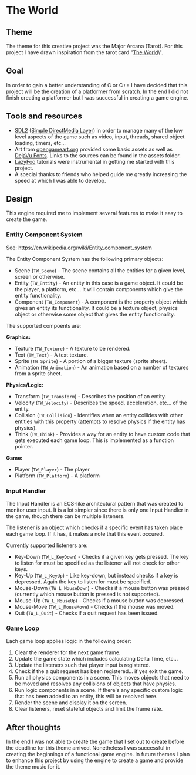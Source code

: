 # The World

## Theme

The theme for this creative project was the Major Arcana (Tarot). For this project I have drawn inspiration from the tarot card \"[The World](https://en.wikipedia.org/wiki/The_World_(tarot_card))\".

## Goal

In order to gain a better understanding of C or C++ I have decided that this project will be the creation of a platformer from scratch. In the end I did not finish creating a platformer but I was successful in creating a game engine.

## Tools and resources

- [SDL2](https://www.libsdl.org/) ([Simple DirectMedia Layer](https://en.wikipedia.org/wiki/Simple_DirectMedia_Layer)) in order to manage many of the low level aspects of the game such as video, input, threads, shared object loading, timers, etc...
- Art from [opengameart.org](https://opengameart.org/) provided some basic assets as well as [DejaVu Fonts](https://dejavu-fonts.github.io/). Links to the sources can be found in the assets folder.
- [LazyFoo](https://lazyfoo.net/tutorials/SDL/index.php) tutorials were instrumental in getting me started with this project.
- A special thanks to friends who helped guide me greatly increasing the speed at which I was able to develop.

## Design

This engine required me to implement several features to make it easy to create the game.

### Entity Component System
See: https://en.wikipedia.org/wiki/Entity_component_system

The Entity Component System has the following primary objects:

- Scene (`TW_Scene`) - The scene contains all the entities for a given level, screen or otherwise.
- Entity (`TW_Entity`) - An entity in this case is a game object. It could be the player, a platform, etc... It will contain components which give the entity functionality.
- Component (`TW_Component`) - A component is the property object which gives an entity its functionality. It could be a texture object, physics object or otherwise some object that gives the entity functionality.

The supported compoents are:

**Graphics:**

- Texture (`TW_Texture`) - A texture to be rendered.
- Text (`TW_Text`) - A text texture.
- Sprite (`TW_Sprite`) - A portion of a bigger texture (sprite sheet).
- Animation (`TW_Animation`) - An animation based on a number of textures from a sprite sheet.

**Physics/Logic:**

- Transform (`TW_Transform`) - Describes the position of an entity.
- Velocity (`TW_Velocity`) - Describes the speed, acceleration, etc... of the entity.
- Collision (`TW_Collision`) - Identifies when an entity collides with other entities with this property (attempts to resolve physics if the entity has physics).
- Think (`TW_Think`) - Provides a way for an entity to have custom code that gets executed each game loop. This is implemented as a function pointer.

**Game:**

- Player (`TW_Player`) - The player
- Platform (`TW_Platform`) - A platform

### Input Handler

The Input Handler is an ECS-like architectural pattern that was created to monitor user input. It is a lot simpler since there is only one Input Handler in the game, though there can  be multiple listeners.

The listener is an object which checks if a specific event has taken place each game loop. If it has, it makes a note that this event occured.

Currently supported listeners are:

- Key-Down (`TW_L_KeyDown`) - Checks if a given key gets pressed. The key to listen for must be specified as the listener will not check for other keys.
- Key-Up (`TW_L_KeyUp`) - Like key-down, but instead checks if a key is depressed. Again the key to listen for must be specified.
- Mouse-Down (`TW_L_MouseDown`) - Checks if a mouse button was pressed (currently which mouse button is pressed is not supported).
- Mouse-Up (`TW_L_MouseUp`) - Checks if a mouse button was depressed.
- Mouse-Move (`TW_L_MouseMove`) - Checks if the mouse was moved.
- Quit (`TW_L_Quit`) - Checks if a quit request has been issued.

### Game Loop

Each game loop applies logic in the following order:

1. Clear the renderer for the next game frame.
1. Update the game state which includes calculating Delta Time, etc...
1. Update the listeners such that player input is registered.
1. Check if the a quit request has been registered... if yes exit the game.
1. Run all physics components in a scene. This moves objects that need to be moved and resolves any collisions of objects that have physics.
1. Run logic components in a scene. If there's any specific custom logic that has been added to an entity, this will be resolved here.
1. Render the scene and display it on the screen.
1. Clear listeners, reset stateful objects and limit the frame rate.

## After thoughts

In the end I was not able to create the game that I set out to create before the deadline for this theme arrived. Nonetheless I was successful in creating the beginnings of a functional game engine. In future themes I plan to enhance this project by using the engine to create a game and provide the theme music for it.
